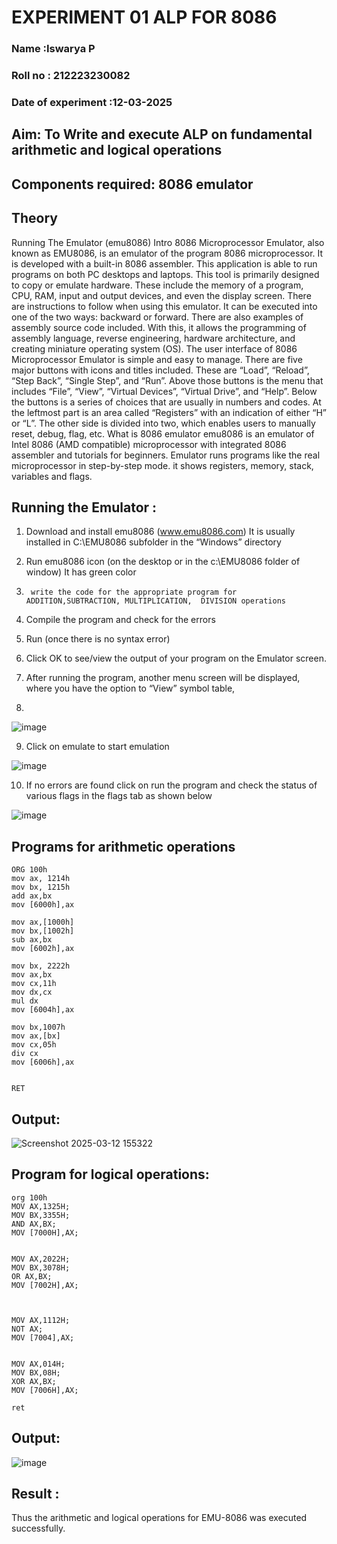 # EXPERIMENT 01 ALP FOR 8086
### Name :Iswarya P
### Roll no : 212223230082
### Date of experiment :12-03-2025





## Aim: To Write and execute ALP on fundamental arithmetic and logical operations
## Components required: 8086  emulator 
## Theory 
Running The Emulator (emu8086) Intro 8086 Microprocessor Emulator, also known as EMU8086, is an emulator of the program 8086 microprocessor. It is developed with a built-in 8086 assembler. This application is able to run programs on both PC desktops and laptops. This tool is primarily designed to copy or emulate hardware. These include the memory of a program, CPU, RAM, input and output devices, and even the display screen. There are instructions to follow when using this emulator. It can be executed into one of the two ways: backward or forward. There are also examples of assembly source code included. With this, it allows the programming of assembly language, reverse engineering, hardware architecture, and creating miniature operating system (OS). The user interface of 8086 Microprocessor Emulator is simple and easy to manage. There are five major buttons with icons and titles included. These are “Load”, “Reload”, “Step Back”, “Single Step”, and “Run”. Above those buttons is the menu that includes “File”, “View”, “Virtual Devices”, “Virtual Drive”, and “Help”. Below the buttons is a series of choices that are usually in numbers and codes. At the leftmost part is an area called “Registers” with an indication of either “H” or “L”. The other side is divided into two, which enables users to manually reset, debug, flag, etc. What is 8086 emulator emu8086 is an emulator of Intel 8086 (AMD compatible) microprocessor with integrated 8086 assembler and tutorials for beginners. Emulator runs programs like the real microprocessor in step-by-step mode. it shows registers, memory, stack, variables and flags.


 ## Running the Emulator :
1.	Download and install emu8086 (www.emu8086.com) It is usually installed in C:\EMU8086 subfolder in the “Windows” directory
2.	  Run  emu8086 icon (on the desktop or in the c:\EMU8086 folder of window) It has green color 
 
 
3.		write the code for the appropriate program for ADDITION,SUBTRACTION, MULTIPLICATION,  DIVISION operations 

4.	 Compile the program and check for the errors 
5.	Run (once there is no syntax error) 

6.	Click OK to see/view the output of your program on the Emulator screen. 


7.	After running the program, another menu screen will be displayed, where you have the option to “View” symbol table,
8.	 


![image](https://user-images.githubusercontent.com/36288975/189273263-d65baae9-4b8f-4723-afb3-c0ffa4052b04.png)











9.	Click on emulate to start emulation 








![image](https://user-images.githubusercontent.com/36288975/189273273-9bb36ec1-e2e8-4892-8d35-37707332bfdc.png)








10.	If no errors are found click on run the program and check the status of various flags in the flags tab as shown below 






![image](https://user-images.githubusercontent.com/36288975/189273277-113a2a33-4a40-4ff8-95a5-ecd3a1f504fe.png)







## Programs for arithmetic  operations

```
ORG 100h
mov ax, 1214h
mov bx, 1215h
add ax,bx  
mov [6000h],ax       

mov ax,[1000h]
mov bx,[1002h]
sub ax,bx
mov [6002h],ax

mov bx, 2222h
mov ax,bx
mov cx,11h
mov dx,cx
mul dx
mov [6004h],ax  

mov bx,1007h
mov ax,[bx]
mov cx,05h
div cx
mov [6006h],ax


RET
```

## Output:
![Screenshot 2025-03-12 155322](https://github.com/user-attachments/assets/bf67e047-e9ab-41ba-a1cd-3bed8c18e333)

## Program for logical operations:

```
org 100h
MOV AX,1325H;
MOV BX,3355H;
AND AX,BX;
MOV [7000H],AX;


MOV AX,2022H;
MOV BX,3078H;
OR AX,BX;
MOV [7002H],AX;



MOV AX,1112H;
NOT AX;
MOV [7004],AX;


MOV AX,014H;
MOV BX,08H;
XOR AX,BX;
MOV [7006H],AX;

ret

```
## Output:

![image](https://github.com/user-attachments/assets/13d3ae34-8631-4441-a14d-df0f46fc166f)


## Result :

 Thus the arithmetic and logical operations for EMU-8086 was executed successfully. 








